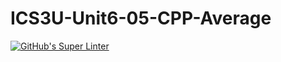 # ICS3U-Unit6-05-CPP-Average

[![GitHub's Super Linter](https://github.com/matthew-meech/ICS3U-Unit6-05-CPP-Average/workflows/GitHub's%20Super%20Linter/badge.svg)](https://github.com/matthew-meech/ICS3U-Unit6-05-CPP-Average/actions)
